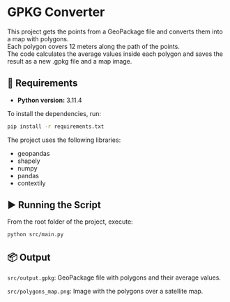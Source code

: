 # GPKG Converter

This project gets the points from a GeoPackage file and converts them into a map with polygons.  
Each polygon covers 12 meters along the path of the points.  
The code calculates the average values inside each polygon and saves the result as a new .gpkg file and a map image.

## 🧰 Requirements

- **Python version:** 3.11.4

To install the dependencies, run:

```bash
pip install -r requirements.txt
```

The project uses the following libraries:

- geopandas
- shapely
- numpy
- pandas
- contextily

## ▶️ Running the Script

From the root folder of the project, execute:

```bash
python src/main.py
```

## 📦 Output

`src/output.gpkg`: GeoPackage file with polygons and their average values.

`src/polygons_map.png`: Image with the polygons over a satellite map.
